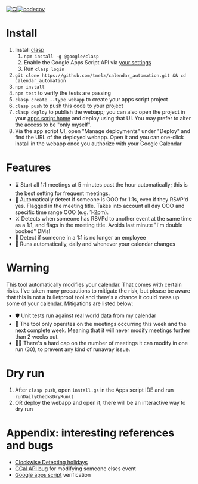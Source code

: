 [![CI](https://github.com/tmelz/calendar_automation/actions/workflows/ci.yml/badge.svg)](https://github.com/tmelz/calendar_automation/actions/workflows/ci.yml)[![codecov](https://codecov.io/github/tmelz/calendar_automation/graph/badge.svg?token=RZUDBKNLY6)](https://codecov.io/github/tmelz/calendar_automation)

# Install

1. Install [clasp](https://github.com/google/clasp)
   1. `npm install -g @google/clasp`
   2. Enable the Google Apps Script API via [your settings](https://script.google.com/home/usersettings)
   3. Run `clasp login`
2. `git clone https://github.com/tmelz/calendar_automation.git && cd calendar_automation`
3. `npm install`
4. `npm test` to verify the tests are passing
5. `clasp create --type webapp` to create your apps script project
6. `clasp push` to push this code to your project
7. `clasp deploy` to publish the webapp; you can also open the project in your [apps script home](https://script.google.com/home) and deploy using that UI. You may prefer to alter the access to be "only myself".
8. Via the app script UI, open "Manage deployments" under "Deploy" and find the URL of the deployed webapp. Open it and you can one-click install in the webapp once you authorize with your Google Calendar

# Features

- ⏳ Start all 1:1 meetings at 5 minutes past the hour automatically; this is the best setting for frequent meetings.
- 🚨 Automatically detect if someone is OOO for 1:1s, even if they RSVP'd yes. Flagged in the meeting title. Takes into account all day OOO and specific time range OOO (e.g. 1-2pm).
- ⚔️ Detects when someone has RSVPd to another event at the same time as a 1:1, and flags in the meeting title. Avoids last minute "I'm double booked" DMs!
- 👻 Detect if someone in a 1:1 is no longer an employee
- 🔁 Runs automatically, daily and whenever your calendar changes

# Warning

This tool automatically modifies your calendar. That comes with certain risks. I've taken many precautions to mitigate the risk, but please be aware that this is not a bulletproof tool and there's a chance it could mess up some of your calendar. Mitigations are listed below:

- 🛡️ Unit tests run against real world data from my calendar
- 🛑 The tool only operates on the meetings occurring this week and the next complete week. Meaning that it will never modify meetings further than 2 weeks out.
- 👮‍♂️ There's a hard cap on the number of meetings it can modify in one run (30), to prevent any kind of runaway issue.

# Dry run

1. After `clasp push`, open `install.gs` in the Apps script IDE and run `runDailyChecksDryRun()`
2. OR deploy the webapp and open it, there will be an interactive way to dry run

# Appendix: interesting references and bugs

- [Clockwise Detecting holidays](https://support.getclockwise.com/article/91-how-can-i-have-a-holiday-word-in-an-event-without-triggering-ooo-time)
- [GCal API bug](https://issuetracker.google.com/issues/204791550) for modifying someone elses event
- [Google apps script](https://developers.google.com/apps-script/guides/client-verification) verification
